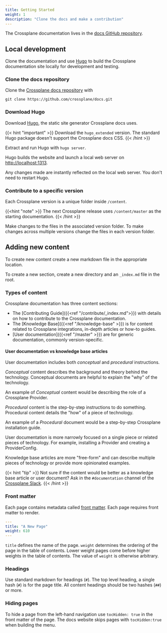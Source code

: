 ```yaml
---
title: Getting Started
weight: 1
description: "Clone the docs and make a contribution"
---
```


The Crossplane documentation lives in the 
[docs GitHub repository](https://github.com/crossplane/docs).

## Local development
Clone the documentation and use [Hugo](https://gohugo.io/) to 
build the Crossplane documentation site locally for development and testing. 

### Clone the docs repository
Clone the [Crossplane docs
repository](https://github.com/crossplane/docs) with

```command
git clone https://github.com/crossplane/docs.git
```

### Download Hugo
Download [Hugo](https://github.com/gohugoio/hugo/releases/tag/v0.107.0), the
static site generator Crossplane docs uses.

{{< hint "important" >}}
Download the `hugo_extended` version. The standard Hugo package doesn't support
the Crossplane docs CSS.
{{< /hint >}}

Extract and run Hugo with `hugo server`.

Hugo builds the website and launch a local web server on
<a href="http://localhost:1313" data-proofer-ignore>http://localhost:1313</a>.

Any changes made are instantly reflected on the local web server. You
don't need to restart Hugo.

### Contribute to a specific version
Each Crossplane version is a unique folder inside `/content`. 

{{<hint "note" >}}
The next Crossplane release uses `/content/master` as the starting
documentation.
{{< /hint >}}

Make changes to the files in the associated version folder. To make changes
across multiple versions change the files in each version folder.
## Adding new content

To create new content create a new markdown file in the appropriate location. 

To create a new section, create a new directory and an `_index.md` file in the
root. 

### Types of content
Crossplane documentation has three content sections:
* The [Contributing Guide]({{<ref "/contribute/_index.md">}}) with details on how to
  contribute to the Crossplane documentation.
* The [Knowledge Base]({{<ref "/knowledge-base" >}}) is for content related to
  Crossplane integrations, in-depth articles or how-to guides. 
* [User documentation]({{<ref "/master" >}}) are for generic documentation,
  commonly version-specific. 

#### User documentation vs knowledge base articles
User documentation includes both _conceptual_ and _procedural_ instructions.

_Conceptual_ content describes the background and theory behind the technology.
Conceptual documents are helpful to explain the "why" of the technology.

An example of _Conceptual_ content would be describing the role
of a Crossplane Provider.

_Procedural_ content is the step-by-step instructions to do something.
Procedural content details the "how" of a piece of technology.

An example of a _Procedural_ document would be a step-by-step Crossplane installation guide.

User documentation is more narrowly focused on a single piece or
related pieces of technology. For example, installing a Provider and creating a
ProviderConfig.

Knowledge base articles are more "free-form" and can describe multiple pieces of
technology or provide more opinionated examples.

{{< hint "tip" >}}
Not sure if the content would be better as a knowledge base article or user
document? Ask in the `#documentation` channel of the [Crossplane Slack](https://slack.crossplane.io/).
{{< /hint >}}

### Front matter
Each page contains metadata called [front matter](https://gohugo.io/content-management/front-matter/). Each page requires front matter to render.

```yaml
---
title: "A New Page"
weight: 610
---
```

`title` defines the name of the page.
`weight` determines the ordering of the page in the table of contents. Lower
weight pages come before higher weights in the table of contents. The value of
`weight` is otherwise arbitrary. 

### Headings
Use standard markdown for headings (`#`). The top level heading, a single hash
(`#`) is for the page title. All content headings should be two hashes (`##`) or more.

### Hiding pages
To hide a page from the left-hand navigation use `tocHidden: true` in the front
matter of the page. The docs website skips pages with `tocHidden:true` when
building the menu.